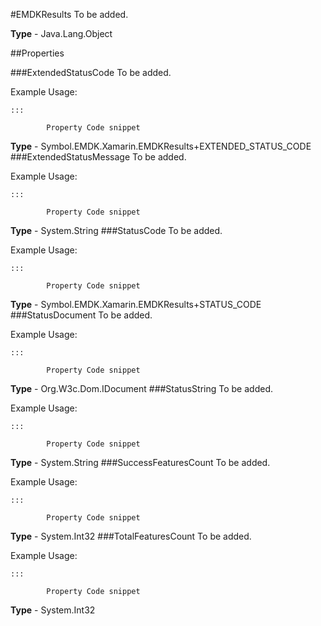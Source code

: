 #EMDKResults
To be added.

**Type** - Java.Lang.Object

##Properties

###ExtendedStatusCode
To be added.

Example Usage:

	:::
	
            Property Code snippet
          
**Type** - Symbol.EMDK.Xamarin.EMDKResults+EXTENDED_STATUS_CODE
###ExtendedStatusMessage
To be added.

Example Usage:

	:::
	
            Property Code snippet
          
**Type** - System.String
###StatusCode
To be added.

Example Usage:

	:::
	
            Property Code snippet
          
**Type** - Symbol.EMDK.Xamarin.EMDKResults+STATUS_CODE
###StatusDocument
To be added.

Example Usage:

	:::
	
            Property Code snippet
          
**Type** - Org.W3c.Dom.IDocument
###StatusString
To be added.

Example Usage:

	:::
	
            Property Code snippet
          
**Type** - System.String
###SuccessFeaturesCount
To be added.

Example Usage:

	:::
	
            Property Code snippet
          
**Type** - System.Int32
###TotalFeaturesCount
To be added.

Example Usage:

	:::
	
            Property Code snippet
          
**Type** - System.Int32


